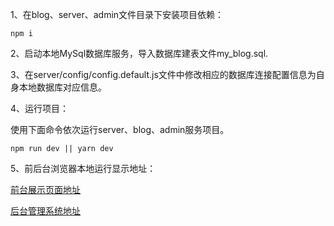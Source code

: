 1、在blog、server、admin文件目录下安装项目依赖：

```
npm i
```

2、启动本地MySql数据库服务，导入数据库建表文件my_blog.sql.

3、在server/config/config.default.js文件中修改相应的数据库连接配置信息为自身本地数据库对应信息。

4、运行项目：

使用下面命令依次运行server、blog、admin服务项目。

```
npm run dev || yarn dev
```

5、前后台浏览器本地运行显示地址：

[前台展示页面地址](http://localhost:3000)

[后台管理系统地址](http://localhost:3001)

